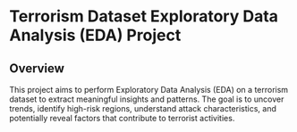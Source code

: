 # Terrorism Dataset Exploratory Data Analysis (EDA) Project
## Overview
This project aims to perform Exploratory Data Analysis (EDA) on a terrorism dataset to extract meaningful insights and patterns. The goal is to uncover trends, identify high-risk regions, understand attack characteristics, and potentially reveal factors that contribute to terrorist activities.
